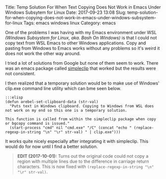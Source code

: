 Title: Temp Solution For When Text Copying Does Not Work in Emacs Under Windows Subsytem for Linux
Date: 2017-09-23 13:08
Slug: temp-solution-for-when-copying-does-not-work-in-emacs-under-windows-subsystem-for-linux
Tags: emacs windows linux
Category: emacs

One of the problems I was having with my Emacs environment under WSL _(Windows Subsystem for Linux, aka. Bash On Windows)_ is that I could not copy text from WSL Emacs to other Windows applications. Copy and pasting from Windows to Emacs works without any problems so it's weird it does not work the other way around.

I tried a lot of solutions from Google but none of them seem to work. There was an emacs package called [simpleclip](https://github.com/rolandwalker/simpleclip) that worked but the results were not consistent.

I then realized that a temporary solution would be to make use of Windows' clip.exe command line utility which can bme seen below.

	:::elisp
	(defun arebel-set-clipboard-data (str-val)
	  "Puts text in Windows clipboard. Copying to Windows from WSL does 
	not work on my end so this one is a temporary solution.

	This function is called from within the simpleclip package when copy 
	or bgcopy command is issued."
	  (start-process "cmd" nil "cmd.exe" "/C" (concat "echo " (replace-regexp-in-string "\n" "\r" str-val) " | clip.exe")))

It works quite nicely especially after integrating it with simpleclip. This would do for now until I find a better solution.

> **EDIT (2017-10-01):** Turns out the original code could not copy a region with multiple lines due to the difference in carriage return characters. This is now fixed with `(replace-regexp-in-string "\n" "\r" str-val)`.
